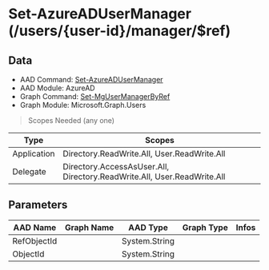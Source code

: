 # Set-AzureADUserManager (/users/{user-id}/manager/$ref)

## Data

+ AAD Command: [Set-AzureADUserManager](https://docs.microsoft.com/en-us/powershell/module/AzureAD/Set-AzureADUserManager)
+ AAD Module: AzureAD
+ Graph Command: [Set-MgUserManagerByRef](https://docs.microsoft.com/en-us/powershell/module/Microsoft.Graph.Users/Set-MgUserManagerByRef)
+ Graph Module: Microsoft.Graph.Users

> Scopes Needed (any one)

|Type|Scopes|
|---|---|
|Application|Directory.ReadWrite.All, User.ReadWrite.All|
|Delegate|Directory.AccessAsUser.All, Directory.ReadWrite.All, User.ReadWrite.All|

## Parameters

|AAD Name|Graph Name|AAD Type|Graph Type|Infos|
|---|---|---|---|---|
|RefObjectId||System.String|||
|ObjectId||System.String|||

